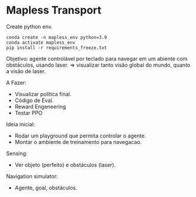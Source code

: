 # Mapless Transport

Create python env.
````
conda create -n mapless_env python=3.9
conda activate mapless_env
pip install -r requirements_freeze.txt
````


Objetivo: agente controlável por teclado para navegar em um abiente com obstáculos,
usando laser. => visualizar tanto visão global do mundo, quanto a visão de laser.

A Fazer:
- Visualizar política final.
- Código de Eval.
- Reward Engeneering
- Testar PPO

Ideia inicial:
- Rodar um playground que permita controlar o agente.
- Montar o ambiente de treinamento para navegacao.

Sensing:
- Ver objeto (perfeito) e obstáculos (laser).

Navigation simulator:
- Agente, goal, obstáculos.